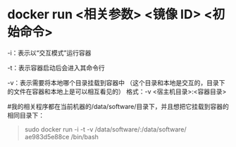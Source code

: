 # docker run <相关参数> <镜像 ID> <初始命令>

-i：表示以“交互模式”运行容器

-t：表示容器启动后会进入其命令行

-v：表示需要将本地哪个目录挂载到容器中 （这个目录和本地是交互的，目录下的文件在容器和本地上是可以相互看见的）
  格式：-v <宿主机目录>:<容器目录>

#我的相关程序都在当前机器的/data/software/目录下，并且想把它挂载到容器的相同目录下：

> sudo docker run -i -t -v /data/software/:/data/software/ ae983d5e88ce /bin/bash
